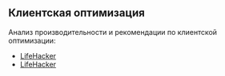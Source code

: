 
## Клиентская оптимизация

Анализ производительности и рекомендации по клиентской оптимизации:

- [LifeHacker](docs/lifehacker.md)
- [LifeHacker](docs/ulmart.md)